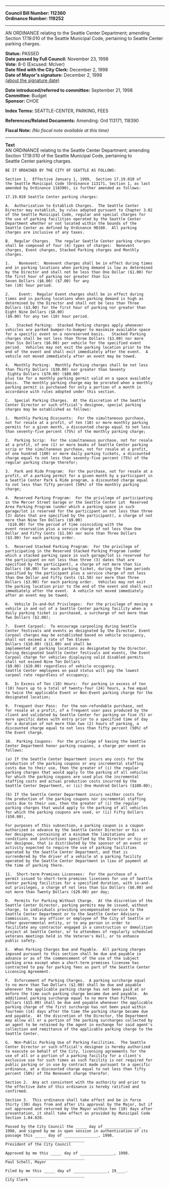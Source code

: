 * * * * *  
  
**Council Bill Number: [](#h0)[](#h2)112360**   
**Ordinance Number: 119252**  
  
* * * * *  
  
AN ORDINANCE relating to the Seattle Center Department; amending Section 17.19.010 of the Seattle Municipal Code, pertaining to Seattle Center parking charges.  
  
**Status:** PASSED   
**Date passed by Full Council:** November 23, 1998   
**Vote:** 8-0 (Excused: McIver)   
**Date filed with the City Clerk:** December 2, 1998   
**Date of Mayor's signature:** December 2, 1998   
[(about the signature date)](/~public/approvaldate.htm)   
  
  
**Date introduced/referred to committee:** September 21, 1998   
**Committee:** Budget   
**Sponsor:** CHOE   
  
**Index Terms:** SEATTLE-CENTER, PARKING, FEES  
  
**References/Related Documents:** Amending: Ord 113171, 118390  
  
**Fiscal Note:** *(No fiscal note available at this time)*  
  
* * * * *  
  
**Text**  
    AN ORDINANCE relating to the Seattle Center Department; amending  
    Section 17.19.010 of the Seattle Municipal Code, pertaining to  
    Seattle Center parking charges.  
  
    BE IT ORDAINED BY THE CITY OF SEATTLE AS FOLLOWS:  
  
    Section 1.  Effective January 1, 1999,  Section 17.19.010 of  
    the Seattle Municipal Code (Ordinance 113171, Section 1, as last  
    amended by Ordinance 118390), is further amended as follows:  
  
    17.19.010 Seattle Center parking charges:  
  
    A.  Authorization to Establish Charges.  The Seattle Center  
    Director may establish, by rules adopted pursuant to Chapter 3.02  
    of the Seattle Municipal Code, regular and special charges for  
    the use of parking facilities operated by the Seattle Center  
    Department whether or not located within the bounds of the  
    Seattle Center as defined by Ordinance 90160.  All parking  
    charges are inclusive of any taxes.  
  
    B.  Regular Charges.  The regular Seattle Center parking charges  
    shall be composed of four (4) types of charges:  Nonevent  
    charges, Event charges, Stacked Parking charges and Monthly  
    charges.  
  
    1.    Nonevent:  Nonevent charges shall be in effect during times  
    and in parking locations when parking demand is low as determined  
    by the Director and shall not be less than One Dollar ($1.00) for  
    the first hour of parking nor greater than Six   
    Seven Dollars ($6.00) ($7.00) for any  
    ten (10) hour period.  
  
    2.    Event:  Regular Event charges shall be in effect during  
    times and in parking locations when parking demand is high as  
    determined by the Director and shall not be less than Three  
    Dollars ($3.00) for the first hour of parking nor greater than  
    Eight Nine Dollars ($8.00)  
    ($9.00) for any ten (10) hour period.  
  
    3.   Stacked Parking:  Stacked Parking charges apply whenever  
    vehicles are parked bumper-to-bumper to maximize available space  
    for a specific event on a nonreserved basis.   Stacked Parking  
    charges shall be not less than Three Dollars ($3.00) nor more  
    than Six Dollars ($6.00) per vehicle for the specified event  
    period.  Vehicles may not exit the parking location prior to the  
    end of the event and shall exit immediately after the event.  A  
    vehicle not moved immediately after an event may be towed.  
  
    4.  Monthly Parking:  Monthly Parking charges shall be not less  
    than Thirty Dollars ($30.00) nor greater than Seventy  
     Eighty Dollars ($70.00) ($80.00)  
    plus tax for a monthly parking permit valid on a space available  
    basis.  The monthly parking charge may be prorated when a monthly  
    parking permit is purchased for only a portion of a month in  
    accordance with rules adopted under this section.  
  
    C.  Special Parking Charges.  At the discretion of the Seattle  
    Center Director or such official's designee, special parking  
    charges may be established as follows:  
  
    1.  Monthly Parking Discounts:  For the simultaneous purchase,  
    not for resale at a profit, of ten (10) or more monthly parking  
    permits for a given month, a discounted charge equal to not less  
    than seventy-five percent (75%) of the monthly parking charge;  
  
    2.  Parking Scrip:  For the simultaneous purchase, not for resale  
    at a profit, of one (1) or more books of Seattle Center parking  
    scrip or the simultaneous purchase, not for resale at a profit,  
    of one hundred (100) or more daily parking tickets, a discounted  
    charge equal to not less than seventy-five percent (75%) of the  
    regular parking charge therefor;  
  
    3.  Park and Ride Program:  For the purchase, not for resale at a  
    profit, of a parking permit for a given month by a participant in  
    a Seattle Center Park & Ride program, a discounted charge equal  
    to not less than fifty percent (50%) of the monthly parking  
    charge;  
  
    4.  Reserved Parking Program:  For the privilege of participating  
    in the Mercer Street Garage or the Seattle Center Lot  Reserved  
    Area Parking Program (under which a parking space in such  
    garage/lot is reserved for the participant on not less than three  
    (3) dates that are specified by the participant), a charge of not  
    more than Nine Ten Dollars ($9.00)  
     ($10.00) for the period of time coinciding with the  
    event reservation plus a service charge of not less than One  
    Dollar and Fifty Cents ($1.50) nor more than Three Dollars  
    ($3.00) for each parking order.  
  
    5.  Reserved Stacked Parking Program:  For the privilege of  
    participating in the Reserved Stacked Parking Program (under  
    which a stacked parking space in such garage/lot is reserved for  
    the participant on not less than three (3) dates that are  
    specified by the participant), a charge of not more than Six  
    Dollars ($6.00) for each parking ticket, during the time periods  
    specified by the participant plus a service charge of not less  
    than One Dollar and Fifty Cents ($1.50) nor more than Three  
    Dollars ($3.00) for each parking order.  Vehicles may not exit  
    the parking location prior to the end of the event and shall exit  
    immediately after the event.  A vehicle not moved immediately  
    after an event may be towed;  
  
    6.  Vehicle In-and-Out Privileges:  For the privilege of moving a  
    vehicle in and out of a Seattle Center parking facility when a  
    daily parking ticket is purchased, a surcharge of not more than  
    Two Dollars ($2.00);  
  
    7.  Event Carpool:  To encourage carpooling during Seattle  
    Center festivals and events as designated by the Director, Event  
    Carpool charges may be established based on vehicle occupancy,  
    shall not exceed a rate of Ten Eleven  
    Dollars ($10.00) ($11.00) and shall be  
    implemented at parking locations as designated by the Director.  
    During designated Seattle Center festivals and events, the Event  
    Carpool charge for vehicles displaying valid disabled permits  
    shall not exceed Nine Ten Dollars   
    ($9.00) ($10.00) regardless of vehicle occupancy.  
    Seattle Center employees on paid status will pay the lowest  
    carpool rate regardless of occupancy;  
  
    8.  In Excess of Ten (10) Hours:  For parking in excess of ten  
    (10) hours up to a total of twenty-four (24) hours, a fee equal  
    to twice the applicable Event or Non-Event parking charge for the  
    designated location;  
  
    9.  Frequent User Pass:  For the non-refundable purchase, not  
    for resale at a profit, of a frequent user pass produced by the  
    client and validated by Seattle Center for parking on five (5) or  
    more specific dates with entry prior to a specified time of day  
    for a duration of not more than two (2) hours of parking, a  
    discounted charge equal to not less than fifty percent (50%) of  
    the Event charge.  
  
    10.  Parking Coupons:  For the privilege of having the Seattle  
    Center Department honor parking coupons, a charge per event as  
    follows:  
  
    (a) If the Seattle Center Department incurs any costs for the  
    production of the parking coupons or any incremental staffing  
    costs due to their use, then the greater of (i) the regular  
    parking charges that would apply to the parking of all vehicles  
    for which the parking coupons are used plus the incremental  
    staffing costs and actual production costs incurred by the  
    Seattle Center Department, or (ii) One Hundred Dollars ($100.00);  
  
    (b) If the Seattle Center Department incurs neither costs for  
    the production of the parking coupons nor incremental staffing  
    costs due to their use, then the greater of (i) the regular  
    parking charges that would apply to the parking of all vehicles  
    for which the parking coupons are used, or (ii) Fifty Dollars  
    ($50.00),  
  
    For purposes of this subsection, a parking coupon is a coupon  
    authorized in advance by the Seattle Center Director or his or  
    her designee, containing at a minimum the limitations and  
    conditions and instructions specified by the Director or his or  
    her designee, that is distributed by the sponsor of an event or  
    activity expected to require the use of parking facilities  
    operated by the Seattle Center Department, and that is  
    surrendered by the driver of a vehicle at a parking facility  
    operated by the Seattle Center Department in lieu of payment at  
    the time of parking there.  
  
    11.  Short-term Premises Licensees:  For the purchase of a  
    permit issued to short-term premises licensees for use of Seattle  
    Center parking facilities for a specified duration, with in-and-  
    out privileges, a charge of not less than Six Dollars ($6.00) and  
    not more than Twenty Dollars ($20.00) per day;  
  
    D.  Permits for Parking Without Charge.  At the discretion of the  
    Seattle Center Director, parking permits may be issued, without  
    charge, to individuals providing uncompensated service to the  
    Seattle Center Department or to the Seattle Center Advisory  
    Commission, to any officer or employee of The City of Seattle or  
    other governmental entity, or to any person in order to  
    facilitate any contractor engaged in a construction or demolition  
    project at Seattle Center, or to attendees of regularly scheduled  
    veterans meetings held in the Veteran's Hall, or to enhance  
    public safety.  
  
    E.  When Parking Charges Due and Payable.  All parking charges  
    imposed pursuant to this section shall be due and payable in  
    advance or as of the commencement of the use of the subject  
    parking area except when a short-term premises licensee has  
    contracted to pay for parking fees as part of the Seattle Center  
    Licensing Agreement.  
  
    F.  Enforcement of Parking Charges.  A parking surcharge equal  
    to no more than Two Dollars ($2.00) shall be due and payable  
    whenever the applicable parking charge has not been paid at or  
    before the time such parking charge became due and payable.  An  
    additional parking surcharge equal to no more than Fifteen  
    Dollars ($15.00) shall be due and payable whenever the applicable  
    parking charge of the first surcharge has not been paid within  
    fourteen (14) days after the time the parking charge became due  
    and payable.  At the discretion of the Director, the Department  
    may allow all or a portion of the parking surcharges collected by  
    an agent to be retained by the agent in exchange for said agent's  
    collection and remittance of the applicable parking charge to the  
    Seattle Center.  
  
    G.  Non-Public Parking Use of Parking Facilities.  The Seattle  
    Center Director or such official's designee is hereby authorized  
    to execute on behalf of the City, licensing agreements for the  
    use of all or a portion of a parking facility for a client's  
    exclusive use for such times as such facility is not required for  
    public parking or in use by contract made pursuant to a specific  
    ordinance, at a discounted charge equal to not less than fifty  
    percent (50%) of the Nonevent charge therefor.  
  
    Section 2.  Any act consistent with the authority and prior to  
    the effective date of this ordinance is hereby ratified and  
    confirmed.  
  
    Section 3.  This ordinance shall take effect and be in force  
    thirty (30) days from and after its approval by the Major, but if  
    not approved and returned by the Mayor within ten (10) days after  
    presentation, it shall take effect as provided by Municipal Code  
    Section 1.04.020.  
  
    Passed by the City Council the _____ day of _______________,  
    1998, and signed by me in open session in authentication of its  
    passage this _____ day of _______________, 1998.  
    ___________________________________  
    President of the City Council  
  
    Approved by me this _____ day of _______________, 1998.  
    ___________________________________  
    Paul Schell, Mayor  
  
    Filed by me this _____ day of _______________, 19____.  
    ___________________________________  
    City Clerk  
